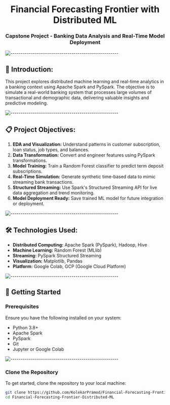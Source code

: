 
<h1 align="center">Financial Forecasting Frontier with Distributed ML</h1>
<h3 align="center">Capstone Project - Banking Data Analysis and Real-Time Model Deployment</h3>

![-----------------------------------------------------](https://raw.githubusercontent.com/andreasbm/readme/master/assets/lines/rainbow.png)

## 📖 Introduction:
This project explores distributed machine learning and real-time analytics in a banking context using Apache Spark and PySpark. The objective is to simulate a real-world banking system that processes large volumes of transactional and demographic data, delivering valuable insights and predictive modeling.

![-----------------------------------------------------](https://raw.githubusercontent.com/andreasbm/readme/master/assets/lines/rainbow.png)

## 📋 Project Objectives:
1. **EDA and Visualization:** Understand patterns in customer subscription, loan status, job types, and balances.
2. **Data Transformation:** Convert and engineer features using PySpark transformations.
3. **Model Training:** Train a Random Forest classifier to predict term deposit subscriptions.
4. **Real-Time Simulation:** Generate synthetic time-based data to mimic streaming bank transactions.
5. **Structured Streaming:** Use Spark's Structured Streaming API for live data aggregation and trend monitoring.
6. **Model Deployment Ready:** Save trained ML model for future integration or deployment.

![-----------------------------------------------------](https://raw.githubusercontent.com/andreasbm/readme/master/assets/lines/rainbow.png)

## 🛠️ Technologies Used:
- **Distributed Computing:** Apache Spark (PySpark), Hadoop, Hive
- **Machine Learning:** Random Forest (MLlib)
- **Streaming:** PySpark Structured Streaming
- **Visualization:** Matplotlib, Pandas
- **Platform:** Google Colab, GCP (Google Cloud Platform)

![-----------------------------------------------------](https://raw.githubusercontent.com/andreasbm/readme/master/assets/lines/rainbow.png)

## 🚀 Getting Started

### Prerequisites
Ensure you have the following installed on your system:
- Python 3.8+
- Apache Spark
- PySpark
- Git
- Jupyter or Google Colab

![-----------------------------------------------------](https://raw.githubusercontent.com/andreasbm/readme/master/assets/lines/rainbow.png)

### Clone the Repository
To get started, clone the repository to your local machine:
```bash
git clone https://github.com/KolekarPramod/Financial-Forecasting-Frontier-Distributed-ML.git
cd Financial-Forecasting-Frontier-Distributed-ML
